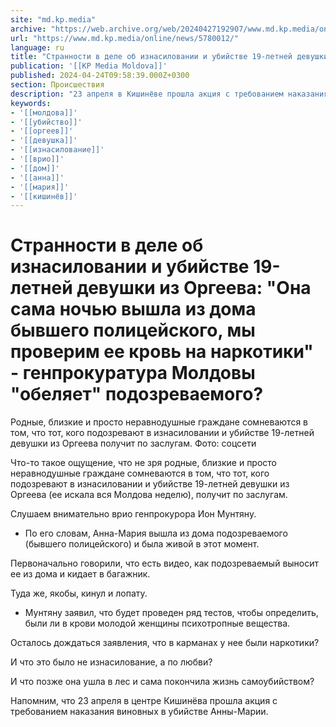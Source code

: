 ```yaml
---
site: "md.kp.media"
archive: "https://web.archive.org/web/20240427192907/www.md.kp.media/online/news/5780012/"
url: "https://www.md.kp.media/online/news/5780012/"
language: ru
title: "Странности в деле об изнасиловании и убийстве 19-летней девушки из Оргеева: \"Она сама ночью вышла из дома бывшего полицейского, мы проверим ее кровь на наркотики\" - генпрокуратура Молдовы \"обеляет\" подозреваемого?"
publication: '[[KP Media Moldova]]'
published: 2024-04-24T09:58:39.000Z+0300
section: Происшествия
description: "23 апреля в Кишинёве прошла акция с требованием наказания виновных в убийстве Анны-Марии – люди что-то подозревают"
keywords:
- '[[молдова]]'
- '[[убийство]]'
- '[[оргеев]]'
- '[[девушка]]'
- '[[изнасилование]]'
- '[[врио]]'
- '[[дом]]'
- '[[анна]]'
- '[[мария]]'
- '[[кишинёв]]'
---
```


# Странности в деле об изнасиловании и убийстве 19-летней девушки из Оргеева: "Она сама ночью вышла из дома бывшего полицейского, мы проверим ее кровь на наркотики" - генпрокуратура Молдовы "обеляет" подозреваемого?

Родные, близкие и просто неравнодушные граждане сомневаются в том, что тот, кого подозревают в изнасиловании и убийстве 19-летней девушки из Оргеева получит по заслугам. Фото: соцсети

Что-то такое ощущение, что не зря родные, близкие и просто неравнодушные граждане сомневаются в том, что тот, кого подозревают в изнасиловании и убийстве 19-летней девушки из Оргеева (ее искала вся Молдова неделю), получит по заслугам.

Слушаем внимательно врио генпрокурора Ион Мунтяну.

- По его словам, Анна-Мария вышла из дома подозреваемого (бывшего полицейского) и была живой в этот момент.

Первоначально говорили, что есть видео, как подозреваемый выносит ее из дома и кидает в багажник.

Туда же, якобы, кинул и лопату.

- Мунтяну заявил, что будет проведен ряд тестов, чтобы определить, были ли в крови молодой женщины психотропные вещества.

Осталось дождаться заявления, что в карманах у нее были наркотики?

И что это было не изнасилование, а по любви?

И что позже она ушла в лес и сама покончила жизнь самоубийством?

Напомним, что 23 апреля в центре Кишинёва прошла акция с требованием наказания виновных в убийстве Анны-Марии.